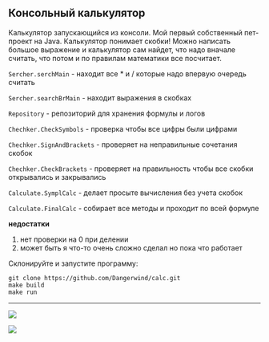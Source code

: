 ## Консольный калькулятор

Калькулятор запускающийся из консоли. Мой первый собственный пет-проект на Java.
Калькулятор понимает скобки! Можно написать большое выражение и калькулятор сам найдет, что надо вначале считать, что потом и по правилам математики все посчитает.

`Sercher.serchMain` - находит все * и / которые надо впервую очередь считать

`Sercher.searchBrMain` - находит выражения в скобках


`Repository` - репозиторий для хранения формулы и логов


`Chechker.CheckSymbols` - проверка чтобы все цифры были цифрами

`Chechker.SignAndBrackets` - проверяет на неправильные сочетания скобок

`Chechker.CheckBrackets` - проверяет на правильность чтобы все скобки открывались и закрывались


`Calculate.SymplCalc` - делает просыте вычисления без учета скобок

`Calculate.FinalCalc` - собирает все методы и проходит по всей формуле


**недостатки**
1) нет проверки на 0 при делении
2) может быть я что-то очень сложно сделал но пока что работает


Склонируйте и запустите программу:
```
git clone https://github.com/Dangerwind/calc.git
make build
make run
````

<hr>

![](https://github.com/Dangerwind/calc/blob/90344c87ed7174294a301e1259205f8d516603a1/img/math1.png)

![](https://github.com/Dangerwind/calc/blob/90344c87ed7174294a301e1259205f8d516603a1/img/math2.png)

